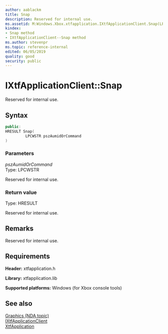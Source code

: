 ```yaml
---
author: aablackm
title: Snap
description: Reserved for internal use.
ms.assetid: M:Windows.Xbox.xtfapplication.IXtfApplicationClient.Snap(LPCWSTR)
kindex:
- Snap method
- IXtfApplicationClient--Snap method
ms.author: stevenpr
ms.topic: reference-internal
edited: 06/05/2019
quality: good
security: public
---
```


# IXtfApplicationClient::Snap
  
Reserved for internal use.
  
<a id="syntaxSection"></a>
  
## Syntax
  
```cpp
public:
HRESULT Snap(
         LPCWSTR pszAumidOrCommand
)  
```
  
<a id="parametersSection"></a>
  
### Parameters
  
*pszAumidOrCommand*  
Type: LPCWSTR  
  
Reserved for internal use.  
  
<a id="retvalSection"></a>
  
### Return value
  
Type: HRESULT  
  
Reserved for internal use.  
  
<a id="remarksSection"></a>
  
## Remarks
  
Reserved for internal use.  
  
<a id="requirementsSection"></a>
  
## Requirements
  
**Header:** xtfapplication.h  
  
**Library:** xtfapplication.lib  
  
**Supported platforms:** Windows (for Xbox console tools)  
  
<a id="seealsoSection"></a>
  
## See also
  
[Graphics (NDA topic)](../../../../../../../graphics/gc-graphics-toc.md)  
[IXtfApplicationClient](../ixtfapplicationclient-xtfapplication-xbox-microsoft-t.md)  
[XtfApplication](../../../xtfapplication-xbox-microsoft-n.md)  
  
